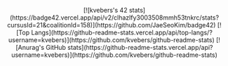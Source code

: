 <p align="center">
[![kvebers's 42 stats](https://badge42.vercel.app/api/v2/clhazlfy3003508mmh53tnkrc/stats?cursusId=21&coalitionId=158)](https://github.com/JaeSeoKim/badge42)
[![Top Langs](https://github-readme-stats.vercel.app/api/top-langs/?username=kvebers)](https://github.com/kvebers/github-readme-stats)
[![Anurag's GitHub stats](https://github-readme-stats.vercel.app/api?username=kvebers)](https://github.com/kvebers/github-readme-stats) 
  </p>
